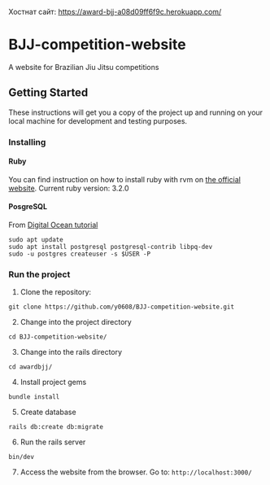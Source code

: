 Хостнат сайт: https://award-bjj-a08d09ff6f9c.herokuapp.com/

# BJJ-competition-website
A website for Brazilian Jiu Jitsu competitions

## Getting Started
These instructions will get you a copy of the project up and running on your local machine for development and testing purposes.


### Installing
#### Ruby
You can find instruction on how to install ruby with rvm on [the official website](https://rvm.io/rvm/install).
Current ruby version: 3.2.0

#### PosgreSQL
From [Digital Ocean tutorial](https://www.digitalocean.com/community/tutorials/how-to-use-postgresql-with-your-ruby-on-rails-application-on-ubuntu-20-04)
```
sudo apt update
sudo apt install postgresql postgresql-contrib libpq-dev
sudo -u postgres createuser -s $USER -P
```

### Run the project
1. Clone the repository:
```
git clone https://github.com/y0608/BJJ-competition-website.git
```
2. Change into the project directory
```
cd BJJ-competition-website/
```
3. Change into the rails directory
```
cd awardbjj/
```
4. Install project gems
```
bundle install
```
5. Create database
```
rails db:create db:migrate
```
6. Run the rails server
```
bin/dev
```
7. Access the website from the browser. Go to: `http://localhost:3000/`

